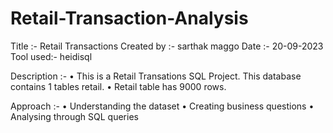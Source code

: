 # Retail-Transaction-Analysis
Title :-        Retail Transactions
Created by :-   sarthak maggo
Date :-         20-09-2023
Tool used:-     heidisql


Description :- 
	• This is a Retail Transations SQL Project. This database contains 1 tables retail.
	• Retail table has 9000 rows.

		
Approach :- 
	• Understanding the dataset
	• Creating business questions
	• Analysing through SQL queries
